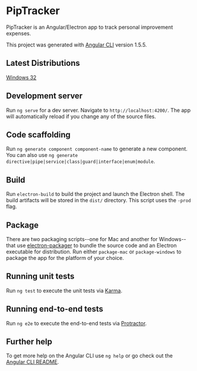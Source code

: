 # PipTracker

PipTracker is an Angular/Electron app to track personal improvement expenses.

This project was generated with [Angular CLI](https://github.com/angular/angular-cli) version 1.5.5.

## Latest Distributions
[Windows 32](https://www.dropbox.com/s/kr0j459xnakgmsd/windows-installer.zip?dl=0)


## Development server

Run `ng serve` for a dev server. Navigate to `http://localhost:4200/`. The app will automatically reload if you change any of the source files.

## Code scaffolding

Run `ng generate component component-name` to generate a new component. You can also use `ng generate directive|pipe|service|class|guard|interface|enum|module`.

## Build

Run `electron-build` to build the project and launch the Electron shell. The build artifacts will be stored in the `dist/` directory. This script uses the `-prod` flag.

## Package
There are two packaging scripts--one for Mac and another for Windows--that use [electron-packager](https://github.com/electron-userland/electron-packager) to bundle the source code and an Electron executable for distribution. Run either `package-mac` or `package-windows` to package the app for the platform of your choice.

## Running unit tests

Run `ng test` to execute the unit tests via [Karma](https://karma-runner.github.io).

## Running end-to-end tests

Run `ng e2e` to execute the end-to-end tests via [Protractor](http://www.protractortest.org/).

## Further help

To get more help on the Angular CLI use `ng help` or go check out the [Angular CLI README](https://github.com/angular/angular-cli/blob/master/README.md).
